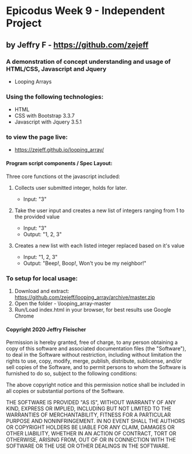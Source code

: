 # Epicodus Week 9 - Independent Project
## by Jeffry F - https://github.com/zejeff
### A demonstration of concept understanding and usage of HTML/CSS, Javascript and Jquery
* Looping Arrays
### Using the following technologies:
* HTML 
* CSS with Bootstrap 3.3.7
* Javascript with Jquery 3.5.1
### to view the page live:
* https://zejeff.github.io/looping_array/
#### Program script components / Spec Layout:
Three core functions ot the javascript included:

1. Collects user submitted integer, holds for later.
    * Input: "3"

2. Take the user input and creates a new list of integers ranging from 1 to the provided value
    * Input: "3"
    * Output: "1, 2, 3"

3. Creates a new list with each listed integer replaced based on it's value
    * Input: "1, 2, 3"
    * Output: "Beep!, Boop!, Won't you be my neighbor!"

### To setup for local usage:
1. Download and extract: https://github.com/zejeff/looping_array/archive/master.zip
2. Open the folder - \looping_array-master
3. Run/Load index.html in your browser, for best results use Google Chrome
#### Copyright 2020 Jeffry Fleischer
Permission is hereby granted, free of charge, to any person obtaining a copy of this software and associated documentation files (the "Software"), to deal in the Software without restriction, including without limitation the rights to use, copy, modify, merge, publish, distribute, sublicense, and/or sell copies of the Software, and to permit persons to whom the Software is furnished to do so, subject to the following conditions:

The above copyright notice and this permission notice shall be included in all copies or substantial portions of the Software.

THE SOFTWARE IS PROVIDED "AS IS", WITHOUT WARRANTY OF ANY KIND, EXPRESS OR IMPLIED, INCLUDING BUT NOT LIMITED TO THE WARRANTIES OF MERCHANTABILITY, FITNESS FOR A PARTICULAR PURPOSE AND NONINFRINGEMENT. IN NO EVENT SHALL THE AUTHORS OR COPYRIGHT HOLDERS BE LIABLE FOR ANY CLAIM, DAMAGES OR OTHER LIABILITY, WHETHER IN AN ACTION OF CONTRACT, TORT OR OTHERWISE, ARISING FROM, OUT OF OR IN CONNECTION WITH THE SOFTWARE OR THE USE OR OTHER DEALINGS IN THE SOFTWARE.